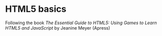 # HTML5 basics

Following the book *The Essential Guide to HTML5: Using Games to Learn HTML5 and JavaScript* by Jeanine Meyer (Apress)


